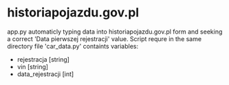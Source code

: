 # historiapojazdu.gov.pl
app.py automaticly typing data into historiapojazdu.gov.pl form and seeking a correct 'Data pierwszej rejestracji' value.
Script requre in the same directory file 'car_data.py' containts variables:
* rejestracja [string]
* vin [string]
* data_rejestracji [int]
